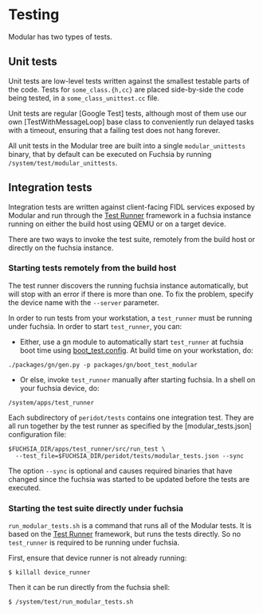 # Testing

Modular has two types of tests.

## Unit tests

Unit tests are low-level tests written against the smallest testable parts of
the code. Tests for `some_class.{h,cc}` are placed side-by-side the code being
tested, in a `some_class_unittest.cc` file.

Unit tests are regular [Google Test] tests, although most of them use our own
[TestWithMessageLoop] base class to conveniently run delayed tasks with a
timeout, ensuring that a failing test does not hang forever.

All unit tests in the Modular tree are built into a single `modular_unittests`
binary, that by default can be executed on Fuchsia by running
`/system/test/modular_unittests`.

## Integration tests

Integration tests are written against client-facing FIDL services exposed by
Modular and run through the [Test Runner][test_runner] framework in a fuchsia
instance running on either the build host using QEMU or on a target device.

There are two ways to invoke the test suite, remotely from the build host or
directly on the fuchsia instance.

### Starting tests remotely from the build host

The test runner discovers the running fuchsia instance automatically, but will
stop with an error if there is more than one. To fix the problem, specify the
device name with the `--server` parameter.

In order to run tests from your workstation, a `test_runner` must be running
under fuchsia. In order to start `test_runner`, you can:

* Either, use a gn module to automatically start `test_runner` at fuchsia boot
  time using [boot_test.config](boot_test.config). At build time on your
  workstation, do:

```
./packages/gn/gen.py -p packages/gn/boot_test_modular

```

* Or else, invoke `test_runner` manually after starting fuchsia. In a shell on
  your fuchsia device, do:

```
/system/apps/test_runner
```

Each subdirectory of `peridot/tests` contains one integration test. They
are all run together by the test runner as specified by the [modular_tests.json]
configuration file:

```
$FUCHSIA_DIR/apps/test_runner/src/run_test \
  --test_file=$FUCHSIA_DIR/peridot/tests/modular_tests.json --sync
```

The option `--sync` is optional and causes required binaries that have changed
since the fuchsia was started to be updated before the tests are executed.

### Starting the test suite directly under fuchsia

`run_modular_tests.sh` is a command that runs all of the Modular tests. It is
based on the [Test Runner][test_runner] framework, but runs the tests
directly. So no `test_runner` is required to be running under fuchsia.

First, ensure that device runner is not already running:

```
$ killall device_runner
```

Then it can be run directly from the fuchsia shell:

```
$ /system/test/run_modular_tests.sh
```


[test_runner]: https://fuchsia.googlesource.com/test_runner/ "Test Runner"
